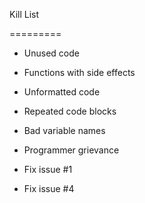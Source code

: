 Kill List

=========

* Unused code

* Functions with side effects

* Unformatted code

* Repeated code blocks

* Bad variable names


* Programmer grievance
* Fix issue #1
* Fix issue #4